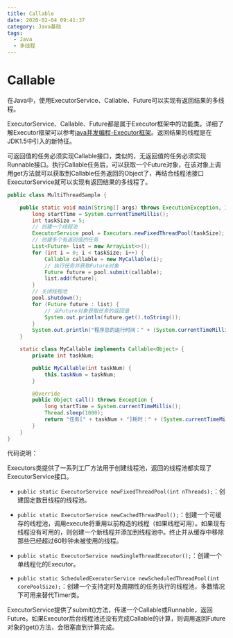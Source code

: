```yaml
---
title: Callable
date: 2020-02-04 09:41:37
category: Java基础
tags: 
  - Java
  - 多线程
---
```


# Callable

在Java中，使用ExecutorService、Callable、Future可以实现有返回结果的多线程。

ExecutorService、Callable、Future都是属于Executor框架中的功能类。详细了解Executor框架可以参考[java并发编程-Executor框架](http://www.iteye.com/topic/366591)。返回结果的线程是在JDK1.5中引入的新特征。

可返回值的任务必须实现Callable接口，类似的，无返回值的任务必须实现Runnable接口。执行Callable任务后，可以获取一个Future对象，在该对象上调用get方法就可以获取到Callable任务返回的Object了，再结合线程池接口ExecutorService就可以实现有返回结果的多线程了。

```Java
public class MultiThreadSample {

    public static void main(String[] args) throws ExecutionException, InterruptedException {
        long startTime = System.currentTimeMillis();
        int taskSize = 5;
        // 创建一个线程池
        ExecutorService pool = Executors.newFixedThreadPool(taskSize);
        // 创建多个有返回值的任务
        List<Future> list = new ArrayList<>();
        for (int i = 0; i < taskSize; i++) {
            Callable callable = new MyCallable(i);
            // 执行任务并获取Future对象
            Future future = pool.submit(callable);
            list.add(future);
        }
        // 关闭线程池
        pool.shutdown();
        for (Future future : list) {
            // 从Future对象获取任务的返回值
            System.out.println(future.get().toString());
        }
        System.out.println("程序总的运行时间：" + (System.currentTimeMillis() - startTime) + "ms");
    }

    static class MyCallable implements Callable<Object> {
        private int taskNum;

        public MyCallable(int taskNum) {
            this.taskNum = taskNum;
        }

        @Override
        public Object call() throws Exception {
            long startTime = System.currentTimeMillis();
            Thread.sleep(1000);
            return "任务[" + taskNum + "]耗时：" + (System.currentTimeMillis() - startTime) + "ms";
        }
    }
}
```

代码说明：

Executors类提供了一系列工厂方法用于创建线程池，返回的线程池都实现了ExecutorService接口。

- `public static ExecutorService newFixedThreadPool(int nThreads);`：创建固定数目线程的线程池。

- `public static ExecutorService newCachedThreadPool();`：创建一个可缓存的线程池，调用execute将重用以前构造的线程（如果线程可用）。如果现有线程没有可用的，则创建一个新线程并添加到线程池中。终止并从缓存中移除那些已经超过60秒钟未被使用的线程。

- `public static ExecutorService newSingleThreadExecutor();`：创建一个单线程化的Executor。

- `public static ScheduledExecutorService newScheduledThreadPool(int corePoolSize);`：创建一个支持定时及周期性的任务执行的线程池，多数情况下可用来替代Timer类。

ExecutorService提供了submit()方法，传递一个Callable或Runnable，返回Future。如果Executor后台线程池还没有完成Callable的计算，则调用返回Future对象的get()方法，会阻塞直到计算完成。